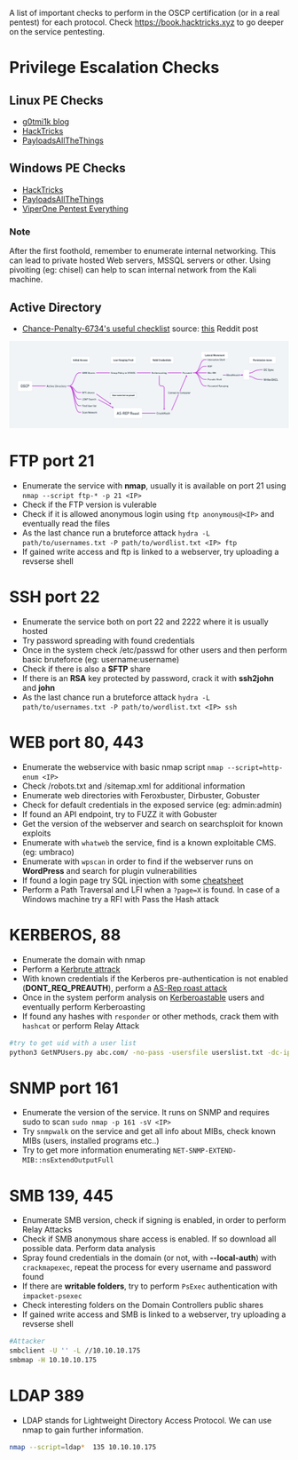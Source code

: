 A list of important checks to perform in the OSCP certification (or in a real pentest) for each protocol. 
Check https://book.hacktricks.xyz to go deeper on the service pentesting.

# Privilege Escalation Checks
## Linux PE Checks

- [g0tmi1k blog](https://blog.g0tmi1k.com/2011/08/basic-linux-privilege-escalation)
- [HackTricks](https://book.hacktricks.xyz/linux-hardening/privilege-escalation)
- [PayloadsAllTheThings](https://github.com/swisskyrepo/PayloadsAllTheThings/blob/master/Methodology%20and%20Resources/Linux%20-%20Privilege%20Escalation.md)
## Windows PE Checks

- [HackTricks](https://book.hacktricks.xyz/windows-hardening/checklist-windows-privilege-escalation)
- [PayloadsAllTheThings](https://github.com/swisskyrepo/PayloadsAllTheThings/blob/master/Methodology%20and%20Resources/Windows%20-%20Privilege%20Escalation.md)
- [ViperOne Pentest Everything](https://viperone.gitbook.io/pentest-everything/everything/everything-active-directory/privilege-escalation/privilege-escalation-checklist)

### Note 

After the first foothold, remember to enumerate internal networking. This can lead to private hosted Web servers, MSSQL servers or other. Using pivoiting (eg: chisel) can help to scan internal network from the Kali machine.

## Active Directory

- [Chance-Penalty-6734's useful checklist](https://drive.google.com/file/d/1sLxTSGQImCxE8KbPi063OuH461ADzCR3/view) source: [this](https://www.reddit.com/r/oscp/comments/14by0mv/my_active_directory_notes_passed_ad_in_6_hours) Reddit post
  
![Chance-Penalty-6734's mindmap](img/ad-map.png)
  
# FTP port 21
- Enumerate the service with **nmap**, usually it is available on port 21 using `nmap --script ftp-* -p 21 <IP>`
- Check if the FTP version is vulerable
- Check if it is allowed anonymous login using `ftp anonymous@<IP>` and eventually read the files
- As the last chance run a bruteforce attack `hydra -L path/to/usernames.txt -P path/to/wordlist.txt <IP> ftp`
- If gained write access and ftp is linked to a webserver, try uploading a revserse shell

# SSH port 22
- Enumerate the service both on port 22 and 2222 where it is usually hosted
- Try password spreading with found credentials
- Once in the system check /etc/passwd for other users and then perform basic bruteforce (eg: username:username)
- Check if there is also a **SFTP** share
- If there is an **RSA** key protected by password, crack it with **ssh2john** and **john**
- As the last chance run a bruteforce attack `hydra -L path/to/usernames.txt -P path/to/wordlist.txt <IP> ssh`

# WEB port 80, 443
- Enumerate the webservice with basic nmap script `nmap --script=http-enum <IP>`
- Check /robots.txt and /sitemap.xml for additional information
- Enumerate web directories with Feroxbuster, Dirbuster, Gobuster
- Check for default credentials in the exposed service (eg: admin:admin)
- If found an API endpoint, try to FUZZ it with Gobuster
- Get the version of the webserver and search on searchsploit for known exploits
- Enumerate with `whatweb` the service, find is a known exploitable CMS. (eg: umbraco)
- Enumerate with `wpscan` in order to find if the webserver runs on **WordPress** and search for plugin vulnerabilities
- If found a login page try SQL injection with some [cheatsheet](https://portswigger.net/web-security/sql-injection/cheat-sheet)
- Perform a Path Traversal and LFI when a `?page=X` is found. In case of a Windows machine try a RFI with Pass the Hash attack

# KERBEROS, 88
- Enumerate the domain with nmap
- Perform a [Kerbrute attrack](https://www.hackingarticles.in/a-detailed-guide-on-kerbrute)
- With known credentials if the Kerberos pre-authentication is not enabled (**DONT_REQ_PREAUTH**), perform a [AS-Rep roast attack](https://book.hacktricks.xyz/windows-hardening/active-directory-methodology/asreproast)
- Once in the system perform analysis on [Kerberoastable](https://book.hacktricks.xyz/windows-hardening/active-directory-methodology/kerberoast) users and eventually perform Kerberoasting
- If found any hashes with `responder` or other methods, crack them with `hashcat` or perform Relay Attack

```bash
#try to get uid with a user list
python3 GetNPUsers.py abc.com/ -no-pass -usersfile userslist.txt -dc-ip 10.10.10.175
```

# SNMP port 161
- Enumerate the version of the service. It runs on SNMP and requires sudo to scan `sudo nmap -p 161 -sV <IP>`
- Try `snmpwalk` on the service and get all info about MIBs, check known MIBs (users, installed programs etc..)
- Try to get more information enumerating `NET-SNMP-EXTEND-MIB::nsExtendOutputFull`

# SMB 139, 445
- Enumerate SMB version, check if signing is enabled, in order to perform Relay Attacks
- Check if SMB anonymous share access is enabled. If so download all possible data. Perform data analysis
- Spray found credentials in the domain (or not, with **--local-auth**) with `crackmapexec`, repeat the process for every username and password found
- If there are **writable folders**, try to perform `PsExec` authentication with `impacket-psexec`
- Check interesting folders on the Domain Controllers public shares
- If gained write access and SMB is linked to a webserver, try uploading a revserse shell

```bash
#Attacker
smbclient -U '' -L //10.10.10.175
smbmap -H 10.10.10.175
```

# LDAP 389
- LDAP stands for Lightweight Directory Access Protocol. We can use nmap to gain further information.

```bash
nmap --script=ldap*  135 10.10.10.175
```


